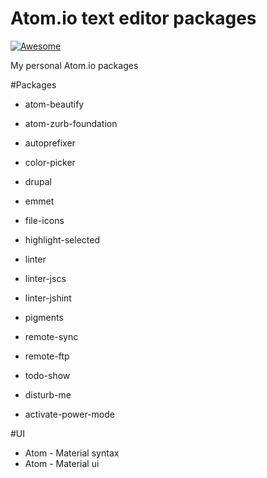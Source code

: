 # Atom.io text editor packages

[![Awesome](https://cdn.rawgit.com/sindresorhus/awesome/d7305f38d29fed78fa85652e3a63e154dd8e8829/media/badge.svg)](https://github.com/sindresorhus/awesome)

My personal Atom.io packages

#Packages
* atom-beautify
* atom-zurb-foundation
* autoprefixer
* color-picker
* drupal
* emmet
* file-icons
* highlight-selected
* linter
* linter-jscs
* linter-jshint
* pigments
* remote-sync
* remote-ftp
* todo-show

* disturb-me
* activate-power-mode

#UI
* Atom - Material syntax
* Atom - Material ui
